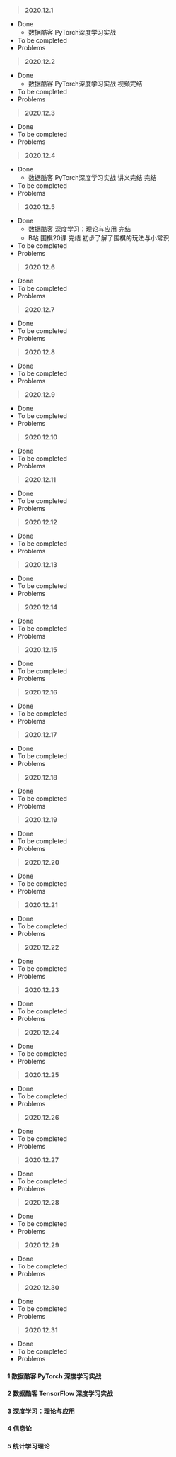 > **2020.12.1**

* Done
  * 数据酷客 PyTorch深度学习实战 
* To be completed
* Problems


> **2020.12.2**

* Done
  * 数据酷客 PyTorch深度学习实战 视频完结	
* To be completed
* Problems


> **2020.12.3**

* Done
* To be completed
* Problems


> **2020.12.4**

* Done
  * 数据酷客 PyTorch深度学习实战 讲义完结 完结
* To be completed
* Problems


> **2020.12.5**

* Done
  * 数据酷客 深度学习：理论与应用 完结
  * B站 围棋20课 完结 初步了解了围棋的玩法与小常识
* To be completed
* Problems


> **2020.12.6**

* Done
* To be completed
* Problems


> **2020.12.7**

* Done
* To be completed
* Problems


> **2020.12.8**

* Done
* To be completed
* Problems


> **2020.12.9**

* Done
* To be completed
* Problems


> **2020.12.10**

* Done
* To be completed
* Problems


> **2020.12.11**

* Done
* To be completed
* Problems


> **2020.12.12**

* Done
* To be completed
* Problems


> **2020.12.13**

* Done
* To be completed
* Problems


> **2020.12.14**

* Done
* To be completed
* Problems


> **2020.12.15**

* Done
* To be completed
* Problems


> **2020.12.16**

* Done
* To be completed
* Problems


> **2020.12.17**

* Done
* To be completed
* Problems


> **2020.12.18**

* Done
* To be completed
* Problems


> **2020.12.19**

* Done
* To be completed
* Problems


> **2020.12.20**

* Done
* To be completed
* Problems


> **2020.12.21**

* Done
* To be completed
* Problems


> **2020.12.22**

* Done
* To be completed
* Problems


> **2020.12.23**

* Done
* To be completed
* Problems


> **2020.12.24**

* Done
* To be completed
* Problems


> **2020.12.25**

* Done
* To be completed
* Problems


> **2020.12.26**

* Done
* To be completed
* Problems


> **2020.12.27**

* Done
* To be completed
* Problems


> **2020.12.28**

* Done
* To be completed
* Problems


> **2020.12.29**

* Done
* To be completed
* Problems


> **2020.12.30**

* Done
* To be completed
* Problems


> **2020.12.31**

* Done
* To be completed
* Problems



#### 1 数据酷客 PyTorch 深度学习实战

#### 2 数据酷客 TensorFlow 深度学习实战

#### 3 深度学习：理论与应用

#### 4 信息论

#### 5 统计学习理论

